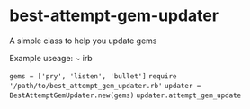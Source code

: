 # best-attempt-gem-updater
A simple class to help you update gems


Example useage:
~ irb

`gems = ['pry', 'listen', 'bullet']`
`require '/path/to/best_attempt_gem_updater.rb'`
`updater = BestAttemptGemUpdater.new(gems)`
`updater.attempt_gem_update`
